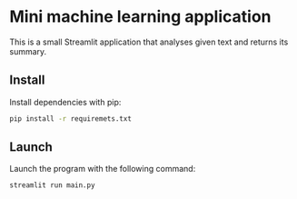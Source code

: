 # Mini machine learning application

This is a small Streamlit application that analyses given text and returns its summary.

## Install

Install dependencies with pip:

```bash
pip install -r requiremets.txt
```

## Launch

Launch the program with the following command:

```bash
streamlit run main.py
```
